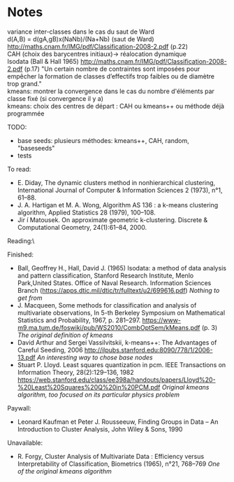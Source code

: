 # Notes

variance inter-classes dans le cas du saut de Ward\
d(A,B) = d(gA,gB)x(NaNb)/(Na+Nb) (saut de Ward) http://maths.cnam.fr/IMG/pdf/Classification-2008-2.pdf (p.22)\
CAH (choix des barycentres initiaux)-> réalocation dynamique\
Isodata (Ball & Hall 1965) http://maths.cnam.fr/IMG/pdf/Classification-2008-2.pdf (p.17) "Un certain nombre de contraintes sont imposées pour empêcher la formation de classes d’effectifs trop faibles ou de diamètre trop grand."\
kmeans: montrer la convergence dans le cas du nombre d'éléments par classe fixé (si convergence il y a)\
kmeans: choix des centres de départ : CAH ou kmeans++ ou méthode déjà programmée

TODO:
 - base seeds: plusieurs méthodes: kmeans++, CAH, random, "baseseeds"
 - tests

To read:
 - E. Diday, The dynamic clusters method in nonhierarchical clustering, International Journal of Computer & Information Sciences 2 (1973), n°1, 61–88.
 - J. A. Hartigan et M. A. Wong, Algorithm AS 136 : a k-means clustering algorithm, Applied Statistics 28 (1979), 100–108.
 - Jir ́ı Matousek. On approximate geometric k-clustering. Discrete & Computational Geometry, 24(1):61–84, 2000.

Reading:\
 
Finished:
 - Ball, Geoffrey H., Hall, David J. (1965) Isodata: a method of data analysis and pattern classification, Stanford Research Institute, Menlo Park,United States. Office of Naval Research. Information Sciences Branch (https://apps.dtic.mil/dtic/tr/fulltext/u2/699616.pdf) *Nothing to get from*
 - J. Macqueen, Some methods for classification and analysis of multivariate observations, In 5-th Berkeley Symposium on Mathematical Statistics and Probability, 1967, p. 281–297. https://www-m9.ma.tum.de/foswiki/pub/WS2010/CombOptSem/kMeans.pdf (p. 3) *The original definition of kmeans*
 - David Arthur and Sergei Vassilvitskii, k-means++: The Advantages of Careful Seeding, 2006 http://ilpubs.stanford.edu:8090/778/1/2006-13.pdf *An interesting way to chose base nodes*
 - Stuart P. Lloyd. Least squares quantization in pcm. IEEE Transactions on Information Theory, 28(2):129–136, 1982 https://web.stanford.edu/class/ee398a/handouts/papers/Lloyd%20-%20Least%20Squares%20Q%20in%20PCM.pdf *Original kmeans algorithm, too focused on its particular physics problem*
 
Paywall:
 - Leonard Kaufman et Peter J. Rousseeuw, Finding Groups in Data – An Introduction to Cluster Analysis, John Wiley & Sons, 1990

Unavailable:
 - R. Forgy, Cluster Analysis of Multivariate Data : Efficiency versus Interpretability of Classification, Biometrics (1965), n°21, 768–769 *One of the original kmeans algorithm*
